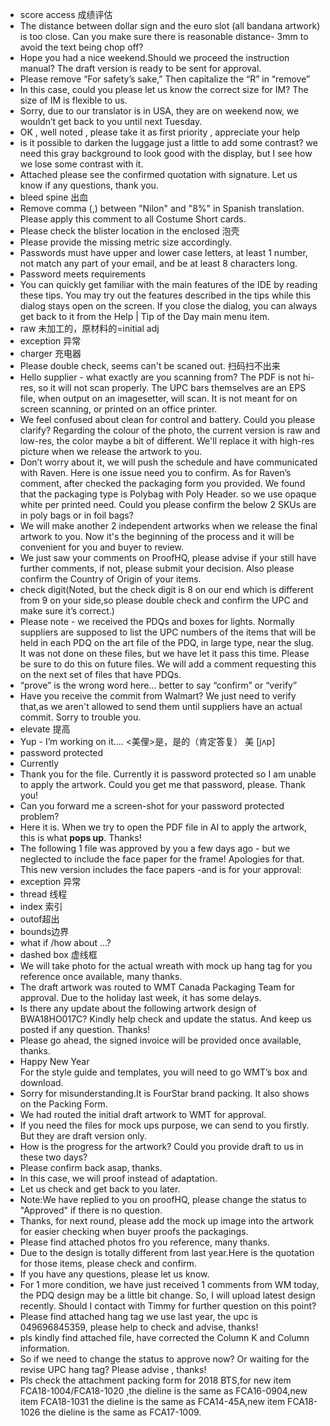 - score access  成绩评估
- The distance between dollar sign and the euro slot (all bandana artwork) is too close. Can you make sure there is reasonable distance- 3mm to avoid the text being chop off?
- Hope you had a nice weekend.Should we proceed the instruction manual? The draft version is ready to be sent for approval.
- Please remove “For safety’s sake,” Then capitalize the “R” in “remove”
- In this case, could you please let us know the correct size for IM? The size of IM is flexible to us.
- Sorry, due to our translator is in USA, they are on weekend now, we wouldn’t get back to you until next Tuesday.
- OK , well noted , please take it as first priority , appreciate your help
- is it possible to darken the luggage just a little to add some contrast? we need this gray background to look good with the display, but I see how we lose some contrast with it.
- Attached please see the confirmed quotation with signature.
Let us know if any questions, thank you.
- bleed spine 出血
- Remove comma (,) between "Nilon" and "8%" in Spanish translation. Please apply this comment to all Costume Short cards. 
- Please check the blister location in the enclosed 泡壳
- Please provide the missing metric size accordingly.
- Passwords must have upper and lower case letters, at least 1 number, not match any part of your email, and be at least 8 characters long.
- Password meets requirements
- You can quickly get familiar with the main features of the IDE by reading these tips. You may try out the features described in the tips while this dialog stays open on the screen. If you close the dialog, you can always get back to it from the Help | Tip of the Day main menu item.
- raw 未加工的，原材料的=initial adj
- exception 异常
-  charger 充电器
- Please double check, seems can't be scaned out. 扫码扫不出来
- Hello supplier - what exactly are you scanning from? The PDF is not hi-res, so it will not scan properly. The UPC bars themselves are an EPS file, when output on an imagesetter, will scan. It is not meant for on screen scanning, or printed on an office printer. 
- We feel confused about clean for control and battery. Could you please clarify? Regarding the colour of the photo, the current version is raw and low-res, the color maybe a bit of different. We'll replace it with high-res picture when we release the artwork to you.
- Don’t worry about it, we will push the schedule and have communicated with Raven. Here is one issue need you to confirm.
As for Raven’s comment, after checked the packaging form you provided. We found that the packaging type is Polybag with Poly Header. so we use opaque white per printed need. Could you please confirm the below 2 SKUs are in poly bags or in foil bags?
- We will make another 2 independent artworks when we release the final artwork to you. Now it's the beginning
of the process and it will be convenient for you and buyer to review.
- We just saw your comments on ProofHQ, please advise if your still have further comments, if not, please submit your decision. Also please confirm the Country of Origin of your items.
- check digit(Noted, but the check digit is 8 on our end which is different from 9 on your side,so please double check and confirm the UPC and make sure it’s correct.)
- Please note - we received the PDQs and boxes for lights. Normally suppliers are supposed to list the UPC numbers of the items that will be held in each PDQ on the art file of the PDQ, in large type, near the slug. It was not done on these files, but we have let it pass this time. Please be sure to do this on future files. We will add a comment requesting this on the next set of files that have PDQs. 
- “prove” is the wrong word here… better to say “confirm” or “verify”
- Have you receive the commit from Walmart? We just need to verify that,as we aren't allowed to send them until suppliers
have an actual commit. Sorry to trouble you.
- elevate 提高
- Yup - I’m working on it…. <美俚>是，是的（肯定答复） 美 [jʌp]
- password protected 
- Currently 
- Thank you for the file. Currently it is password protected so I am unable to apply the artwork. Could you get me that password, please. Thank you!
- Can you forward me a screen-shot for your password protected problem?
- Here it is. When we try to open the PDF file in AI to apply the artwork, this is what **pops up**. Thanks!
- The following 1 file was approved by you a few days ago - but we neglected to include the face paper for the frame! Apologies for that. This new version includes the face papers -and is for your approval:
- exception 异常
- thread 线程
- index 索引
- outof超出
- bounds边界
- what if /how about ...?
- dashed box 虚线框
- We will take photo for the actual wreath with mock up hang tag for you reference once available, many thanks.
- The draft artwork was routed to WMT Canada Packaging Team for approval. Due to the holiday last week, it has some delays.
- Is there any update about the following artwork design of BWA18HO017C? Kindly help check and update the status. And keep us posted if any question. Thanks!
- Please go ahead, the signed invoice will be provided once available, thanks.
- Happy New Year<br>
For the style guide and templates, you will need to go WMT’s box and download. 
- Sorry for misunderstanding.It is FourStar brand packing. It also shows on the Packing Form.
- We had routed the initial draft artwork to WMT for approval.
- If you need the files for mock ups purpose, we can send to you firstly. But they are draft version only.
- How is the progress for the artwork? Could you provide draft to us in these two days? 
- Please confirm back asap, thanks.
- In this case, we will proof instead of adaptation.
- Let us check and get back to you later.
- Note:We have replied to you on proofHQ, please change the status to "Approved" if there  is no question.
- Thanks, for next round, please add the mock up image into the artwork for easier checking when buyer proofs the packagings.
- Please find attached photos fro you reference, many thanks.
- Due to the design is totally different from last year.Here is the quotation for those items, please check and confirm.
- If you have any questions, please let us know.
- For 1 more condition, we have just received 1 comments from WM today, the PDQ design may be a little bit change.
So, I will upload latest design recently. Should I contact with Timmy for further question on this point?
- Please find attached hang tag we use last year, the upc is 049696845359, please help to check and advise, thanks!
- pls kindly find attached file, have corrected  the  Column K and Column information.
- So if we need to change the status to approve now? Or waiting for the revise UPC hang tag? Please advise , thanks!
- Pls check the attachment packing form for 2018 BTS,for new item FCA18-1004/FCA18-1020 ,the dieline is the same as FCA16-0904,new item FCA18-1031 the dieline is the same as FCA14-45A,new item FCA18-1026 the dieline is the same as FCA17-1009.
